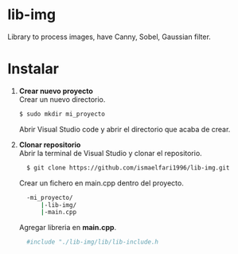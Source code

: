 # lib-img
Library to process images, have Canny, Sobel, Gaussian filter.
# Instalar
  1. **Crear nuevo proyecto**<br/>
     Crear un nuevo directorio.
     ```bash
     $ sudo mkdir mi_proyecto
     ```
     Abrir Visual Studio code y abrir el directorio que acaba de crear.
     
  2. **Clonar repositorio**<br/>
     Abrir la terminal de Visual Studio y clonar el repositorio.<br/>
     ```bash 
       $ git clone https://github.com/ismaelfari1996/lib-img.git
     ```
     Crear un fichero en main.cpp dentro del proyecto.
     ```bash
       -mi_proyecto/
           |-lib-img/
           |-main.cpp
     ```
      Agregar libreria en <b>main.cpp</b>.<br/>
      ```bash
        #include "./lib-img/lib/lib-include.h
      ```
